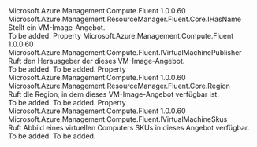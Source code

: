 <Type Name="IVirtualMachineOffer" FullName="Microsoft.Azure.Management.Compute.Fluent.IVirtualMachineOffer">
  <TypeSignature Language="C#" Value="public interface IVirtualMachineOffer : Microsoft.Azure.Management.ResourceManager.Fluent.Core.IHasName" />
  <TypeSignature Language="ILAsm" Value=".class public interface auto ansi abstract IVirtualMachineOffer implements class Microsoft.Azure.Management.ResourceManager.Fluent.Core.IHasName" />
  <TypeSignature Language="DocId" Value="T:Microsoft.Azure.Management.Compute.Fluent.IVirtualMachineOffer" />
  <TypeSignature Language="VB.NET" Value="Public Interface IVirtualMachineOffer&#xA;Implements IHasName" />
  <TypeSignature Language="F#" Value="type IVirtualMachineOffer = interface&#xA;    interface IHasName" />
  <AssemblyInfo>
    <AssemblyName>Microsoft.Azure.Management.Compute.Fluent</AssemblyName>
    <AssemblyVersion>1.0.0.60</AssemblyVersion>
  </AssemblyInfo>
  <Interfaces>
    <Interface>
      <InterfaceName>Microsoft.Azure.Management.ResourceManager.Fluent.Core.IHasName</InterfaceName>
    </Interface>
  </Interfaces>
  <Docs>
    <summary>
            Stellt ein VM-Image-Angebot.
            </summary>
    <remarks>To be added.</remarks>
  </Docs>
  <Members>
    <Member MemberName="Publisher">
      <MemberSignature Language="C#" Value="public Microsoft.Azure.Management.Compute.Fluent.IVirtualMachinePublisher Publisher { get; }" />
      <MemberSignature Language="ILAsm" Value=".property instance class Microsoft.Azure.Management.Compute.Fluent.IVirtualMachinePublisher Publisher" />
      <MemberSignature Language="DocId" Value="P:Microsoft.Azure.Management.Compute.Fluent.IVirtualMachineOffer.Publisher" />
      <MemberSignature Language="VB.NET" Value="Public ReadOnly Property Publisher As IVirtualMachinePublisher" />
      <MemberSignature Language="F#" Value="member this.Publisher : Microsoft.Azure.Management.Compute.Fluent.IVirtualMachinePublisher" Usage="Microsoft.Azure.Management.Compute.Fluent.IVirtualMachineOffer.Publisher" />
      <MemberType>Property</MemberType>
      <AssemblyInfo>
        <AssemblyName>Microsoft.Azure.Management.Compute.Fluent</AssemblyName>
        <AssemblyVersion>1.0.0.60</AssemblyVersion>
      </AssemblyInfo>
      <ReturnValue>
        <ReturnType>Microsoft.Azure.Management.Compute.Fluent.IVirtualMachinePublisher</ReturnType>
      </ReturnValue>
      <Docs>
        <summary>
            Ruft den Herausgeber der dieses VM-Image-Angebot.
            </summary>
        <value>To be added.</value>
        <remarks>To be added.</remarks>
      </Docs>
    </Member>
    <Member MemberName="Region">
      <MemberSignature Language="C#" Value="public Microsoft.Azure.Management.ResourceManager.Fluent.Core.Region Region { get; }" />
      <MemberSignature Language="ILAsm" Value=".property instance class Microsoft.Azure.Management.ResourceManager.Fluent.Core.Region Region" />
      <MemberSignature Language="DocId" Value="P:Microsoft.Azure.Management.Compute.Fluent.IVirtualMachineOffer.Region" />
      <MemberSignature Language="VB.NET" Value="Public ReadOnly Property Region As Region" />
      <MemberSignature Language="F#" Value="member this.Region : Microsoft.Azure.Management.ResourceManager.Fluent.Core.Region" Usage="Microsoft.Azure.Management.Compute.Fluent.IVirtualMachineOffer.Region" />
      <MemberType>Property</MemberType>
      <AssemblyInfo>
        <AssemblyName>Microsoft.Azure.Management.Compute.Fluent</AssemblyName>
        <AssemblyVersion>1.0.0.60</AssemblyVersion>
      </AssemblyInfo>
      <ReturnValue>
        <ReturnType>Microsoft.Azure.Management.ResourceManager.Fluent.Core.Region</ReturnType>
      </ReturnValue>
      <Docs>
        <summary>
            Ruft die Region, in dem dieses VM-Image-Angebot verfügbar ist.
            </summary>
        <value>To be added.</value>
        <remarks>To be added.</remarks>
      </Docs>
    </Member>
    <Member MemberName="Skus">
      <MemberSignature Language="C#" Value="public Microsoft.Azure.Management.Compute.Fluent.IVirtualMachineSkus Skus { get; }" />
      <MemberSignature Language="ILAsm" Value=".property instance class Microsoft.Azure.Management.Compute.Fluent.IVirtualMachineSkus Skus" />
      <MemberSignature Language="DocId" Value="P:Microsoft.Azure.Management.Compute.Fluent.IVirtualMachineOffer.Skus" />
      <MemberSignature Language="VB.NET" Value="Public ReadOnly Property Skus As IVirtualMachineSkus" />
      <MemberSignature Language="F#" Value="member this.Skus : Microsoft.Azure.Management.Compute.Fluent.IVirtualMachineSkus" Usage="Microsoft.Azure.Management.Compute.Fluent.IVirtualMachineOffer.Skus" />
      <MemberType>Property</MemberType>
      <AssemblyInfo>
        <AssemblyName>Microsoft.Azure.Management.Compute.Fluent</AssemblyName>
        <AssemblyVersion>1.0.0.60</AssemblyVersion>
      </AssemblyInfo>
      <ReturnValue>
        <ReturnType>Microsoft.Azure.Management.Compute.Fluent.IVirtualMachineSkus</ReturnType>
      </ReturnValue>
      <Docs>
        <summary>
            Ruft Abbild eines virtuellen Computers SKUs in dieses Angebot verfügbar.
            </summary>
        <value>To be added.</value>
        <remarks>To be added.</remarks>
      </Docs>
    </Member>
  </Members>
</Type>